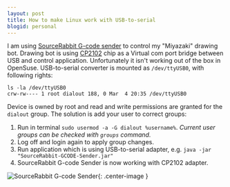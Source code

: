 ```yaml
---
layout: post
title: How to make Linux work with USB-to-serial
blogid: personal
---
```


I am using [SourceRabbit G-code sender](https://www.sourcerabbit.com/) to control my "Miyazaki" drawing bot.
Drawing bot is using [CP2102](https://www.silabs.com/products/interface/usb-bridges/classic-usb-bridges/device.cp2102) chip as a Virtual com port bridge between USB and control application.
Unfortunately it isn't working out of the box in OpenSuse. 
USB-to-serial converter is mounted as `/dev/ttyUSB0`, with following rights:

```
ls -la /dev/ttyUSB0
crw-rw---- 1 root dialout 188, 0 Mar  4 20:35 /dev/ttyUSB0
```
Device is owned by root and read and write permissions are granted for the `dialout` group.
The solution is add your user to correct groups:
1. Run in terminal `sudo usermod -a -G dialout %username%`.
*Current user groups can be checked with `groups` command.*
2. Log off and login again to apply group changes. 
3. Run application which is using USB-to-serial adapter,
e.g. `java -jar "SourceRabbit-GCODE-Sender.jar"`
4. SourceRabbit G-code Sender is now working with CP2102 adapter.

![SourceRabbit G-code Sender]({{"/images/img/04-03-2018/SourceRabbit-G-code-Sender.png"|relative_url}}){: .center-image }
